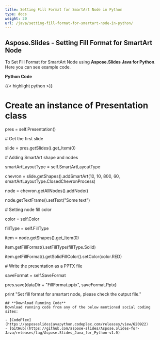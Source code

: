 ```yaml
---
title: Setting Fill Format for SmartArt Node in Python
type: docs
weight: 20
url: /java/setting-fill-format-for-smartart-node-in-python/
---
```


## **Aspose.Slides - Setting Fill Format for SmartArt Node**
To Set Fill Format for SmartArt Node using **Aspose.Slides Java for Python**. Here you can see example code.

**Python Code**

{{< highlight python >}}

 # Create an instance of Presentation class

pres = self.Presentation()

\# Get the first slide

slide = pres.getSlides().get_Item(0)

\# Adding SmartArt shape and nodes

smartArtLayoutType = self.SmartArtLayoutType

chevron = slide.getShapes().addSmartArt(10, 10, 800, 60, smartArtLayoutType.ClosedChevronProcess)

node = chevron.getAllNodes().addNode()

node.getTextFrame().setText("Some text")

\# Setting node fill color

color = self.Color

fillType = self.FillType

item = node.getShapes().get_Item(0)

item.getFillFormat().setFillType(fillType.Solid)

item.getFillFormat().getSolidFillColor().setColor(color.RED)

\# Write the presentation as a PPTX file

saveFormat = self.SaveFormat

pres.save(dataDir + "FillFormat.pptx", saveFormat.Pptx)

print "Set fill format for smartart node, please check the output file."

```
## **Download Running Code**
Download running code from any of the below mentioned social coding sites:

- [CodePlex](https://asposeslidesjavapython.codeplex.com/releases/view/620922)
- [GitHub](https://github.com/aspose-slides/Aspose.Slides-for-Java/releases/tag/Aspose.Slides_Java_for_Python-v1.0)

